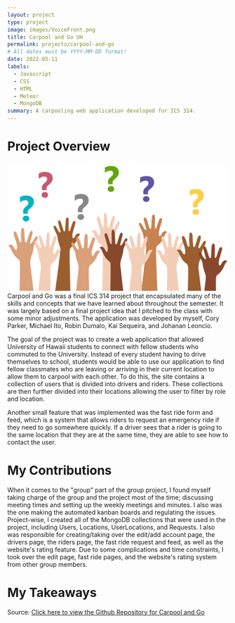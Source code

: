```yaml
---
layout: project
type: project
image: images/VoiceFront.png
title: Carpool and Go UH
permalink: projects/carpool-and-go
# All dates must be YYYY-MM-DD format!
date: 2022-05-11
labels:
  - Javascript
  - CSS
  - HTML
  - Meteor
  - MongoDB
summary: A carpooling web application developed for ICS 314.
---
```


# Project Overview

<img class="ui floated large image" src="../images/Questions.png" width = "550">
Carpool and Go was a final ICS 314 project that encapsulated many of the skills and concepts that we have learned about throughout the semester. It was largely based on a final project idea that I pitched to the class with some minor adjustments. The application was developed by myself, Cory Parker, Michael Ito, Robin Dumalo, Kai Sequeira, and Johanan Leoncio. 

The goal of the project was to create a web application that allowed University of Hawaii students to connect with fellow students who commuted to the University. Instead of every student having to drive themselves to school, students would be able to use our application to find fellow classmates who are leaving or arriving in their current location to allow them to carpool with each other. To do this, the site contains a collection of users that is divided into drivers and riders. These collections are then further divided into their locations allowing the user to filter by role and location.

Another small feature that was implemented was the fast ride form and feed, which is a system that allows riders to request an emergency ride if they need to go somewhere quickly. If a driver sees that a rider is going to the same location that they are at the same time, they are able to see how to contact the user.

# My Contributions

When it comes to the "group" part of the group project, I found myself taking charge of the group and the project most of the time; discussing meeting times and setting up the weekly meetings and minutes. I also was the one making the automated kanban boards and regulating the issues. Project-wise, I created all of the MongoDB collections that were used in the project, including Users, Locations, UserLocations, and Requests. I also was responsible for creating/taking over the edit/add account page, the drivers page, the riders page, the fast ride request and feed, as well as the website's rating feature. Due to some complications and time constraints, I took over the edit page, fast ride pages, and the website's rating system from other group members.

# My Takeaways



Source: <a href="https://github.com/carpool-and-go"><i class="large github icon"></i>Click here to view the Github Repository for Carpool and Go</a>
